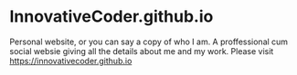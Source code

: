 # InnovativeCoder.github.io
Personal website, or you can say a copy of who I am. A proffessional cum social websie giving all the details about me and my work. Please visit https://innovativecoder.github.io
